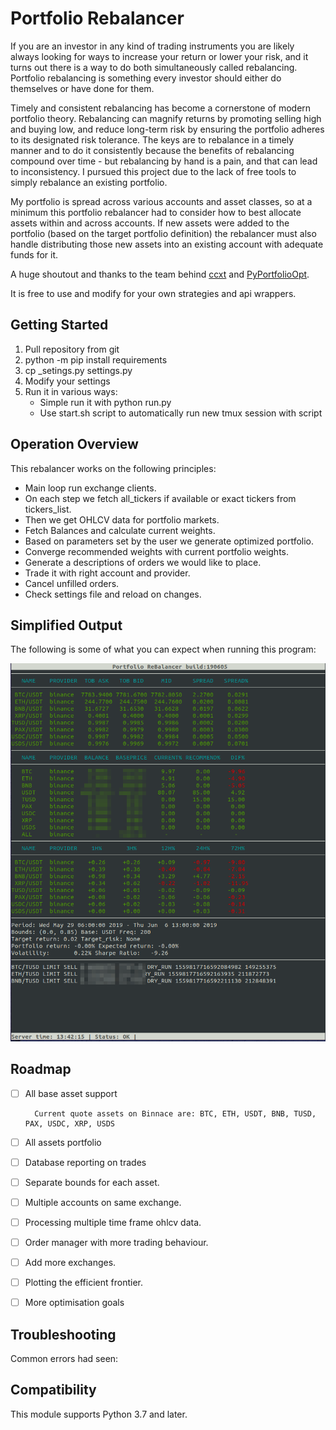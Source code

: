 # Portfolio Rebalancer

If you are an investor in any kind of trading instruments you are likely always looking for ways 
to increase your return or lower your risk, 
and it turns out there is a way to do both simultaneously called rebalancing. 
Portfolio rebalancing is something every investor should either do themselves or have done for them.

Timely and consistent rebalancing has become a cornerstone of modern portfolio theory. 
Rebalancing can magnify returns by promoting selling high and buying low, 
and reduce long-term risk by ensuring the portfolio adheres to its designated risk tolerance. 
The keys are to rebalance in a timely manner and to do it consistently because the benefits 
of rebalancing compound over time - but rebalancing by hand is a pain, 
and that can lead to inconsistency. 
I pursued this project due to the lack of free tools to simply rebalance an existing portfolio.

My portfolio is spread across various accounts and asset classes, 
so at a minimum this portfolio rebalancer had to consider how to best allocate assets within 
and across accounts. If new assets were added to the portfolio (based on the target portfolio definition)
the rebalancer must also handle distributing those new assets into an existing account 
with adequate funds for it.

A huge shoutout and thanks to the team behind [ccxt](https://github.com/ccxt/ccxt) and 
[PyPortfolioOpt](https://github.com/robertmartin8/PyPortfolioOpt).

It is free to use and modify for your own strategies and api wrappers.

## Getting Started

1. Pull repository from git
2. python -m pip install requirements
3. cp _setings.py settings.py
4. Modify your settings
4. Run it in various ways:
    * Simple run it with python run.py 
    * Use start.sh script to automatically run new tmux session with script

## Operation Overview

This rebalancer works on the following principles:

* Main loop run exchange clients.
* On each step we fetch all_tickers if available or exact tickers from tickers_list.
* Then we get OHLCV data for portfolio markets.
* Fetch Balances and calculate current weights.
* Based on parameters set by the user we generate optimized portfolio.
* Converge recommended weights with current portfolio weights.
* Generate a descriptions of orders we would like to place.
* Trade it with right account and provider.
* Cancel unfilled orders.
* Check settings file and reload on changes.
    
## Simplified Output

The following is some of what you can expect when running this program:

 
![screenshot](docs/rebalancer_main_screen.png "Screenshot of one of the earliest version")

## Roadmap

- [ ] All base asset support
        
        Current quote assets on Binnace are: BTC, ETH, USDT, BNB, TUSD, PAX, USDC, XRP, USDS
- [ ] All assets portfolio
        
- [ ] Database reporting on trades
- [ ] Separate bounds for each asset.
- [ ] Multiple accounts on same exchange.
- [ ] Processing multiple time frame ohlcv data.
- [ ] Order manager with more trading behaviour.
- [ ] Add more exchanges.
- [ ] Plotting the efficient frontier.
- [ ] More optimisation goals

## Troubleshooting

Common errors had seen:


## Compatibility

This module supports Python 3.7 and later.